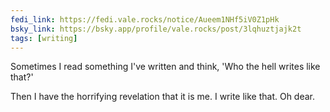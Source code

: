 ```yaml
---
fedi_link: https://fedi.vale.rocks/notice/Aueem1NHf5iV0Z1pHk
bsky_link: https://bsky.app/profile/vale.rocks/post/3lqhuztjajk2t
tags: [writing]
---
```


Sometimes I read something I've written and think, 'Who the hell writes like that?'

Then I have the horrifying revelation that it is me. I write like that. Oh dear.
